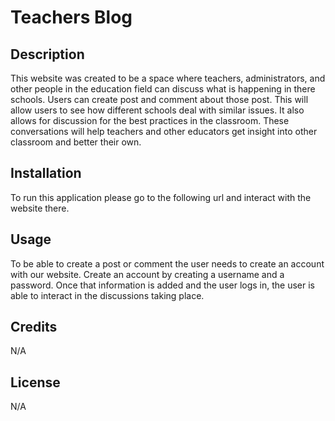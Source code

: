 # Teachers Blog

## Description

This website was created to be a space where teachers, administrators, and other people in the education field can discuss what is happening in there schools. Users can create post and comment about those post. This will allow users to see how different schools deal with similar issues. It also allows for discussion for the best practices in the classroom. These conversations will help teachers and other educators get insight into other classroom and better their own.

## Installation

To run this application please go to the following url and interact with the website there. 

## Usage

To be able to create a post or comment the user needs to create an account with our website. Create an account by creating a username and a password. Once that information is added and the user logs in, the user is able to interact in the discussions taking place.

## Credits

N/A

## License

N/A
